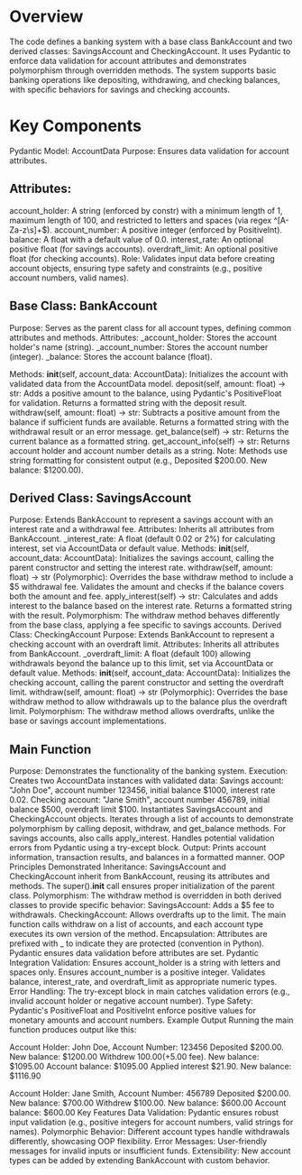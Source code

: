 # Overview
The code defines a banking system with a base class BankAccount and two derived classes: SavingsAccount and CheckingAccount. 
It uses Pydantic to enforce data validation for account attributes and demonstrates polymorphism through overridden methods.
The system supports basic banking operations like depositing, withdrawing, and checking balances, with specific behaviors for savings and checking accounts.

# Key Components
Pydantic Model: AccountData
Purpose: Ensures data validation for account attributes.

## Attributes:
account_holder: A string (enforced by constr) with a minimum length of 1, maximum length of 100, and restricted to letters and spaces (via regex ^[A-Za-z\s]+$).
account_number: A positive integer (enforced by PositiveInt).
balance: A float with a default value of 0.0.
interest_rate: An optional positive float (for savings accounts).
overdraft_limit: An optional positive float (for checking accounts).
Role: Validates input data before creating account objects, ensuring type safety and constraints (e.g., positive account numbers, valid names).
## Base Class: BankAccount
Purpose: Serves as the parent class for all account types, defining common attributes and methods.
Attributes:
_account_holder: Stores the account holder's name (string).
_account_number: Stores the account number (integer).
_balance: Stores the account balance (float).

Methods:
__init__(self, account_data: AccountData): Initializes the account with validated data from the AccountData model.
deposit(self, amount: float) -> str: Adds a positive amount to the balance, using Pydantic's PositiveFloat for validation.
Returns a formatted string with the deposit result.
withdraw(self, amount: float) -> str: Subtracts a positive amount from the balance if sufficient funds are available. 
Returns a formatted string with the withdrawal result or an error message.
get_balance(self) -> str: Returns the current balance as a formatted string.
get_account_info(self) -> str: Returns account holder and account number details as a string.
Note: Methods use string formatting for consistent output (e.g., Deposited $200.00. New balance: $1200.00).
## Derived Class: SavingsAccount
Purpose: Extends BankAccount to represent a savings account with an interest rate and a withdrawal fee.
Attributes:
Inherits all attributes from BankAccount.
_interest_rate: A float (default 0.02 or 2%) for calculating interest, set via AccountData or default value.
Methods:
__init__(self, account_data: AccountData): Initializes the savings account, calling the parent constructor and setting the interest rate.
withdraw(self, amount: float) -> str (Polymorphic): Overrides the base withdraw method to include a $5 withdrawal fee. 
Validates the amount and checks if the balance covers both the amount and fee.
apply_interest(self) -> str: Calculates and adds interest to the balance based on the interest rate. Returns a formatted string with the result.
Polymorphism: The withdraw method behaves differently from the base class, applying a fee specific to savings accounts.
Derived Class: CheckingAccount
Purpose: Extends BankAccount to represent a checking account with an overdraft limit.
Attributes:
Inherits all attributes from BankAccount.
_overdraft_limit: A float (default 100) allowing withdrawals beyond the balance up to this limit, set via AccountData or default value.
Methods:
__init__(self, account_data: AccountData): Initializes the checking account, calling the parent constructor and setting the overdraft limit.
withdraw(self, amount: float) -> str (Polymorphic): Overrides the base withdraw method to allow withdrawals up to the balance plus the overdraft limit.
Polymorphism: The withdraw method allows overdrafts, unlike the base or savings account implementations.
## Main Function
Purpose: Demonstrates the functionality of the banking system.
Execution:
Creates two AccountData instances with validated data:
Savings account: "John Doe", account number 123456, initial balance $1000, interest rate 0.02.
Checking account: "Jane Smith", account number 456789, initial balance $500, overdraft limit $100.
Instantiates SavingsAccount and CheckingAccount objects.
Iterates through a list of accounts to demonstrate polymorphism by calling deposit, withdraw, and get_balance methods.
For savings accounts, also calls apply_interest.
Handles potential validation errors from Pydantic using a try-except block.
Output: Prints account information, transaction results, and balances in a formatted manner.
OOP Principles Demonstrated
Inheritance:
SavingsAccount and CheckingAccount inherit from BankAccount, reusing its attributes and methods.
The super().__init__ call ensures proper initialization of the parent class.
Polymorphism:
The withdraw method is overridden in both derived classes to provide specific behavior:
SavingsAccount: Adds a $5 fee to withdrawals.
CheckingAccount: Allows overdrafts up to the limit.
The main function calls withdraw on a list of accounts, and each account type executes its own version of the method.
Encapsulation:
Attributes are prefixed with _ to indicate they are protected (convention in Python).
Pydantic ensures data validation before attributes are set.
Pydantic Integration
Validation:
Ensures account_holder is a string with letters and spaces only.
Ensures account_number is a positive integer.
Validates balance, interest_rate, and overdraft_limit as appropriate numeric types.
Error Handling: The try-except block in main catches validation errors (e.g., invalid account holder or negative account number).
Type Safety: Pydantic's PositiveFloat and PositiveInt enforce positive values for monetary amounts and account numbers.
Example Output
Running the main function produces output like this:


Account Holder: John Doe, Account Number: 123456
Deposited $200.00. New balance: $1200.00
Withdrew $100.00 (+$5.00 fee). New balance: $1095.00
Account balance: $1095.00
Applied interest $21.90. New balance: $1116.90

Account Holder: Jane Smith, Account Number: 456789
Deposited $200.00. New balance: $700.00
Withdrew $100.00. New balance: $600.00
Account balance: $600.00
Key Features
Data Validation: Pydantic ensures robust input validation (e.g., positive integers for account numbers, valid strings for names).
Polymorphic Behavior: Different account types handle withdrawals differently, showcasing OOP flexibility.
Error Messages: User-friendly messages for invalid inputs or insufficient funds.
Extensibility: New account types can be added by extending BankAccount with custom behavior.
